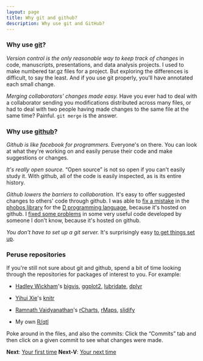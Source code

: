 ```yaml
---
layout: page
title: Why git and github?
description: Why use git and GitHub?
---
```


### Why use [git](http://git-scm.com)?

_Version control is the only reasonable way to keep track of changes_
in code, manuscripts, presentations, and data analysis projects.  I
used to make numbered tar.gz files for a project.  But exploring the
differences is difficult, to say the least.  And if you use git
properly, you'll have annotated each small change.

_Merging collaborators' changes made easy._  Have you ever had to
deal with a collaborator sending you modifications distributed across
many files, or had to deal with two people having made changes to the same
file at the same time?  Painful.  `git merge` is the answer.


### Why use [github](http://github.com)?

_Github is like facebook for programmers._  Everyone's on there. You
can look at what they're working on and easily peruse their
code and make suggestions or changes.

_It's really open source._ &ldquo;Open source&rdquo; is not so open if
you can't easily study it.  With github, all of the code is easily
inspected, as is its entire history.

_Github lowers the barriers to collaboration._  It's easy to
offer suggested changes to others' code through github.  I was able to
[fix a mistake](https://github.com/D-Programming-Language/phobos/commit/903a5e821a54a7dc5a2695e47db3abe2517742fe)
in the
[phobos library](https://github.com/D-Programming-Language/phobos) for
the [D programming language](http://dlang.org), because it's hosted on
github.  I
[fixed some problems](https://github.com/Caged/d3-tip/commit/c0117472438db94e0cf3febd45bf768ddc1bea5c)
in some very useful code developed by someone I don't know, because
it's hosted on github.

_You don't have to set up a git server._ It's surprisingly easy
[to get things set up](first_time.html).


### Peruse repositories

If you're still not sure about git and github, spend a bit of time
looking through the repositories for packages of interest to you.  For
example:

- [Hadley Wickham](http://had.co.nz)'s
  [bigvis](https://github.com/hadley/bigvis),
  [ggplot2](https://github.com/hadley/ggplot2),
  [lubridate](https://github.com/hadley/lubridate),
  [dplyr](https://github.com/hadley/dplyr)

- [Yihui Xie](http://yihui.name)'s [knitr](https://github.com/yihui/knitr)

- [Ramnath Vaidyanathan](https://github.com/ramnathv)'s [rCharts](https://github.com/ramnathv/rCharts), [rMaps](https://github.com/ramnathv/rMaps), [slidify](https://github.com/ramnathv/slidify)

- My own [R/qtl](http://github.com/kbroman/qtl)

Poke around in the files, and also the commits:
Click the &ldquo;Commits&rdquo; tab and then click on a given commit
to see what changes were made.

**Next**: [Your first time](first_time.html)
**Next-V**: [Your next time](next_time.html)